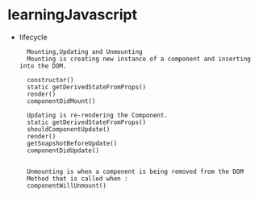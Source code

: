 # learningJavascript





- lifecycle 

        Mounting,Updating and Unmounting
        Mounting is creating new instance of a component and inserting into the DOM.

        constructor() 
        static getDerivedStateFromProps() 
        render() 
        componentDidMount() 
        
        Updating is re-rendering the Component.        
        static getDerivedStateFromProps() 
        shouldComponentUpdate() 
        render() 
        getSnapshotBeforeUpdate() 
        componentDidUpdate() 


        Unmounting is when a component is being removed from the DOM
        Method that is called when :
        componentWillUnmount()